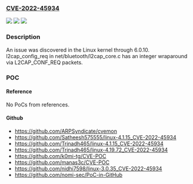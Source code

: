 ### [CVE-2022-45934](https://cve.mitre.org/cgi-bin/cvename.cgi?name=CVE-2022-45934)
![](https://img.shields.io/static/v1?label=Product&message=n%2Fa&color=blue)
![](https://img.shields.io/static/v1?label=Version&message=n%2Fa&color=blue)
![](https://img.shields.io/static/v1?label=Vulnerability&message=n%2Fa&color=brighgreen)

### Description

An issue was discovered in the Linux kernel through 6.0.10. l2cap_config_req in net/bluetooth/l2cap_core.c has an integer wraparound via L2CAP_CONF_REQ packets.

### POC

#### Reference
No PoCs from references.

#### Github
- https://github.com/ARPSyndicate/cvemon
- https://github.com/Satheesh575555/linux-4.1.15_CVE-2022-45934
- https://github.com/Trinadh465/linux-4.1.15_CVE-2022-45934
- https://github.com/Trinadh465/linux-4.19.72_CVE-2022-45934
- https://github.com/k0mi-tg/CVE-POC
- https://github.com/manas3c/CVE-POC
- https://github.com/nidhi7598/linux-3.0.35_CVE-2022-45934
- https://github.com/nomi-sec/PoC-in-GitHub

